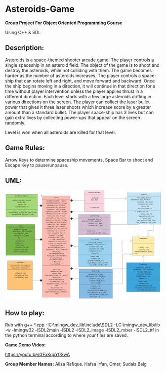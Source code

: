 # Asteroids-Game
**Group Project For Object Oriented Programming Course**

Using C++ & SDL
## Description:
Asteroids is a space-themed shooter arcade game. The player controls a single spaceship in an asteroid field. The object of the game is to shoot and destroy the asteroids, while not colliding with them. The game becomes harder as the number of asteroids increases. The player controls a space-ship that can rotate left and right, and move forward and backward. Once the ship begins moving in a direction, it will continue in that direction for a time without player intervention unless the player applies thrust in a different direction. Each level starts with a few large asteroids drifting in various directions on the screen. The player can collect the laser bullet power that gives it three laser shoots which increase score by a greater amount than a standard bullet. The player space-ship has 3 lives but can gain extra lives by collecting power-ups that appear on the screen randomly. 

Level is won when all asteroids are killed for that level.

 

## Game Rules:
Arrow Keys to determine spaceship movements, Space Bar to shoot and Escape Key to pause/unpause.

## UML:
![title](Asteroids_Game/Asteroids_UML.png)
## How to play:
Rub with g++ *.cpp -IC:\mingw_dev_lib\include\SDL2 -LC:\mingw_dev_lib\lib -w -lmingw32 -lSDL2main -lSDL2 -lSDL2_image -lSDL2_mixer -lSDL2_ttf in the python terminal according to where your files are saved.

**Game Demo Video:**

https://youtu.be/GFxKquY0SwA

**Group Member Names:**
Aliza Rafique.
Hafsa Irfan,
Omer,
Sudais Baig
